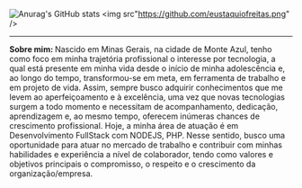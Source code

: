 ![Anurag's GitHub stats](https://github-readme-stats.vercel.app/api?username=eustaquiofreitas&show_icons=false&theme=midnight-purple)
<img src"https://github.com/eustaquiofreitas.png" />
<hr>
<p> 
  <strong> Sobre mim: </strong> Nascido em Minas Gerais, na cidade de Monte Azul, tenho como foco em minha trajetória profissional o interesse por tecnologia, a qual está presente em minha vida desde o início de minha adolescência e, ao longo do tempo, transformou-se em meta, em ferramenta de trabalho e em projeto de vida. Assim, sempre busco adquirir conhecimentos que me levem ao aperfeiçoamento e à excelência, uma vez que novas tecnologias surgem a todo momento e necessitam de acompanhamento, dedicação, aprendizagem e, ao mesmo tempo, oferecem inúmeras chances de crescimento profissional. Hoje, a minha área de atuação é em Desenvolvimento FullStack com NODEJS, PHP. Nesse sentido, busco uma oportunidade para atuar no mercado de trabalho e contribuir com minhas habilidades e experiência a nível de colaborador, tendo como valores e objetivos principais o compromisso, o respeito e o crescimento da organização/empresa.
</p>

